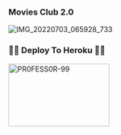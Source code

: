 ### Movies Club 2.0

![IMG_20220703_065928_733](https://user-images.githubusercontent.com/107612506/177020926-0a8ef72a-9bd9-449e-8a6f-755f8595b669.jpg)





### 🧑‍💻 Deploy To Heroku 👨‍💻

<a href="https://heroku.com/deploy?template=https://github.com/HEARTBEAT-77/LuciferMoringstar-Robot"><img src="https://github.com/PR0FESS0R-99/LuciferMoringstar-Robot/blob/LuciferMoringstar-Robot/LuciferMoringstar_Robot/modules/logo/LuciferMoringstar-Deploy-To-Heroku%20(1).jpg" alt="PR0FESS0R-99" border="0" height="125" width="200" align="center" /></a>








